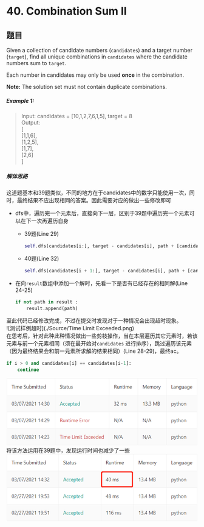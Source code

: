 # 40. Combination Sum II
## 题目  
Given a collection of candidate numbers (`candidates`) and a target number (`target`), find all unique combinations
in `candidates` where the candidate numbers sum to `target`.

Each number in candidates may only be used **once** in the combination.

**Note:** The solution set must not contain duplicate combinations.

##### Example 1:
> Input: candidates = [10,1,2,7,6,1,5], target = 8  
> Output:   
> [  
> [1,1,6],  
> [1,2,5],  
> [1,7],  
> [2,6]  
> ]

##### 解体思路
这道题基本和39题类似，不同的地方在于candidates中的数字只能使用一次，同时，最终结果不应出现相同的答案。因此需要对应的做出一些修改即可
* dfs中，遍历完一个元素后，直接向下一层，区别于39题中遍历完一个元素可以在下一次再遍历自身
  * 39题(Line 29)
    ```python
    self.dfs(candidates[i:], target - candidates[i], path + [candidates[i]], result)
    ```
  * 40题(Line 32)
    ```python
    self.dfs(candidates[i + 1:], target - candidates[i], path + [candidates[i]], result)
    ```
    
* 在向`result`数组中添加一个解时，先看一下是否有已经存在的相同解(Line 24-25)
  ```python
  if not path in result :
      result.append(path)
  ```
  
至此代码已经修改完成，不过在提交时发现对于一种情况会出现超时现象。  
![测试样例超时](./Source/Time Limit Exceeded.png)  
在思考后，针对此种此种情况做出一些剪枝操作，当在本层遍历其它元素时，若该元素与前一个元素相同（须在最开始对`candidates`
进行排序），跳过遍历该元素（因为最终结果会和前一元素所求解的结果相同）(Line 28-29)，最终ac。  
```python
if i > 0 and candidates[i] == candidates[i-1]:
    continue
```
![提交结果](./Source/result.png)  
将该方法运用在39题中，发现运行时间也减少了一些
![39题的改进结果](./Source/39_result.png)